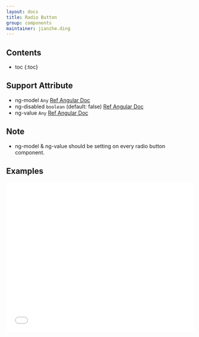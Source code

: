 ```yaml
---
layout: docs
title: Radio Button
group: components
maintainer: jianzhe.ding
---
```


## Contents

* toc
{:toc}

## Support Attribute

* ng-model `Any` [Ref Angular Doc](https://docs.angularjs.org)
* ng-disabled `boolean` (default: false) [Ref Angular Doc](https://docs.angularjs.org)
* ng-value `Any` [Ref Angular Doc](https://docs.angularjs.org)

## Note
* ng-model & ng-value should be setting on every radio button component.

## Examples

<iframe width="100%" height="400" src="//jsfiddle.net/Disciple_D/cystjwn2/embedded/js,html,result/" allowfullscreen="allowfullscreen" frameborder="0"></iframe>
